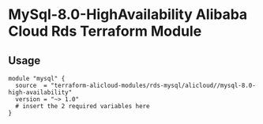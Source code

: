 # MySql-8.0-HighAvailability Alibaba Cloud Rds Terraform Module

## Usage

```hcl
module "mysql" {
  source  = "terraform-alicloud-modules/rds-mysql/alicloud//mysql-8.0-high-availability"
  version = "~> 1.0"
  # insert the 2 required variables here
}
```

<!-- BEGINNING OF PRE-COMMIT-TERRAFORM DOCS HOOK -->
<!-- END OF PRE-COMMIT-TERRAFORM DOCS HOOK -->